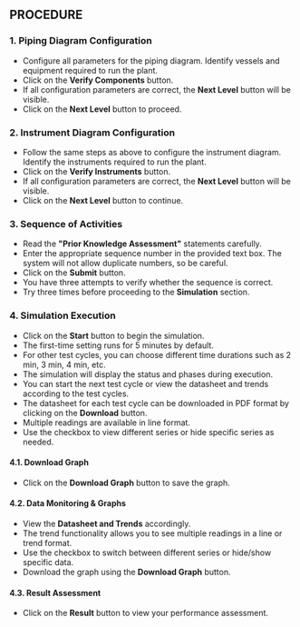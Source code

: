 
## PROCEDURE

### 1. Piping Diagram Configuration
- Configure all parameters for the piping diagram. Identify vessels and equipment required to run the plant.
- Click on the **Verify Components** button.
- If all configuration parameters are correct, the **Next Level** button will be visible.
- Click on the **Next Level** button to proceed.

### 2. Instrument Diagram Configuration
- Follow the same steps as above to configure the instrument diagram. Identify the instruments required to run the plant.
- Click on the **Verify Instruments** button.
- If all configuration parameters are correct, the **Next Level** button will be visible.
- Click on the **Next Level** button to continue.

### 3. Sequence of Activities
- Read the **"Prior Knowledge Assessment"** statements carefully.
- Enter the appropriate sequence number in the provided text box. The system will not allow duplicate numbers, so be careful.
- Click on the **Submit** button.
- You have three attempts to verify whether the sequence is correct.
- Try three times before proceeding to the **Simulation** section.

### 4. Simulation Execution
- Click on the **Start** button to begin the simulation.
- The first-time setting runs for 5 minutes by default.
- For other test cycles, you can choose different time durations such as 2 min, 3 min, 4 min, etc.
- The simulation will display the status and phases during execution.
- You can start the next test cycle or view the datasheet and trends according to the test cycles.
- The datasheet for each test cycle can be downloaded in PDF format by clicking on the **Download** button.
- Multiple readings are available in line format.
- Use the checkbox to view different series or hide specific series as needed.

#### 4.1. Download Graph
- Click on the **Download Graph** button to save the graph.

#### 4.2. Data Monitoring & Graphs
- View the **Datasheet and Trends** accordingly.
- The trend functionality allows you to see multiple readings in a line or trend format.
- Use the checkbox to switch between different series or hide/show specific data.
- Download the graph using the **Download Graph** button.

#### 4.3. Result Assessment
- Click on the **Result** button to view your performance assessment.
